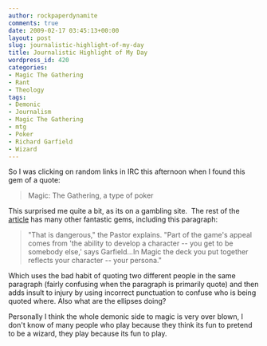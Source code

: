 ```yaml
---
author: rockpaperdynamite
comments: true
date: 2009-02-17 03:45:13+00:00
layout: post
slug: journalistic-highlight-of-my-day
title: Journalistic Highlight of My Day
wordpress_id: 420
categories:
- Magic The Gathering
- Rant
- Theology
tags:
- Demonic
- Journalism
- Magic The Gathering
- mtg
- Poker
- Richard Garfield
- Wizard
---
```


So I was clicking on random links in IRC this afternoon when I found this gem of a quote:


<blockquote>Magic: The Gathering, a type of poker</blockquote>


This surprised me quite a bit, as its on a gambling site.  The rest of the[ article](http://www.gambling911.com/gambling-news/poker-pro-casts-black-magic-spell-over-aubrey-o%E2%80%99day-021609.html) has many other fantastic gems, including this paragraph:


<blockquote>"That is dangerous," the Pastor explains. "Part of the game's appeal comes from 'the ability to develop a character -- you get to be somebody else,' says Garfield...In Magic the deck you put together reflects your character -- your persona."</blockquote>


Which uses the bad habit of quoting two different people in the same paragraph (fairly confusing when the paragraph is primarily quote) and then adds insult to injury by using incorrect punctuation to confuse who is being quoted where. Also what are the ellipses doing?

Personally I think the whole demonic side to magic is very over blown, I don't know of many people who play because they think its fun to pretend to be a wizard, they play because its fun to play.

